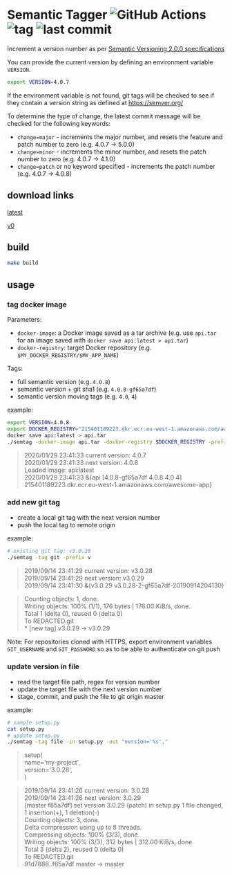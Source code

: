 # Semantic Tagger ![GitHub Actions](https://img.shields.io/github/workflow/status/mpdred/semantic-tagger/Pipeline/master) ![tag](https://img.shields.io/github/v/tag/mpdred/semantic-tagger) ![last commit](https://img.shields.io/github/last-commit/mpdred/semantic-tagger)

Increment a version number as per [Semantic Versioning 2.0.0 specifications](https://semver.org/)

You can provide the current version by defining an environment variable `VERSION`.
```bash
export VERSION=4.0.7
```
If the environment variable is not found, git tags will be checked to see if they contain a version string as defined at https://semver.org/

To determine the type of change, the latest commit message will be checked for the following keywords:
- `change=major` - increments the major number, and resets the feature and patch number to zero (e.g. 4.0.7 -> 5.0.0)
- `change=minor` - increments the minor number, and resets the patch number to zero (e.g. 4.0.7 -> 4.1.0)
- `change=patch` or no keyword specified - increments the patch number (e.g. 4.0.7 -> 4.0.8)


## download links
[latest](https://mpdred-public.s3-eu-west-1.amazonaws.com/semtag)

[v0](https://mpdred-public.s3-eu-west-1.amazonaws.com/semtag-v0)

## build
```bash
make build
```

## usage
### tag docker image
Parameters:
- `docker-image`: a Docker image saved as a tar archive (e.g. use `api.tar` for an image saved with `docker save api:latest > api.tar`)
- `docker-registry`: target Docker repository (e.g. `$MY_DOCKER_REGISTRY/$MY_APP_NAME`)

Tags:
- full semantic version (e.g. `4.0.8`)
- semantic version + git sha1 (e.g. `4.0.8-gf65a7df`)
- semantic version moving tags (e.g. `4.0`, `4`)

example:
```bash
export VERSION=4.0.8
export DOCKER_REGISTRY="215401189223.dkr.ecr.eu-west-1.amazonaws.com/awesome-app"
docker save api:latest > api.tar
./semtag -docker-image api.tar -docker-registry $DOCKER_REGISTRY -prefix v -suffix '-api'
```
> 2020/01/29 23:41:33 current version: 4.0.7
<br>2020/01/29 23:41:33 next version: 4.0.8
<br>Loaded image: api:latest
<br>2020/01/29 23:41:33 &{api [4.0.8-gf65a7df 4.0.8 4.0 4] 215401189223.dkr.ecr.eu-west-1.amazonaws.com/awesome-app}

### add new git tag
- create a local git tag with the next version number
- push the local tag to remote origin

example:
```bash
# existing git tag: v3.0.28
./semtag -tag git -prefix v
```
> 2019/09/14 23:41:29 current version: v3.0.28
<br>2019/09/14 23:41:29 next version: v3.0.29
<br>2019/09/14 23:41:30 &{v3.0.29 v3.0.28-2-gf65a7df-20190914204130}

> Counting objects: 1, done.
<br>Writing objects: 100% (1/1), 176 bytes | 176.00 KiB/s, done.
<br>Total 1 (delta 0), reused 0 (delta 0)
<br>To REDACTED.git
<br> * [new tag]         v3.0.29 -> v3.0.29


Note: For repositories cloned with HTTPS, export environment variables `GIT_USERNAME` and `GIT_PASSWORD` so as to be able to authenticate on git push

### update version in file
- read the target file path, regex for version number
- update the target file with the next version number
- stage, commit, and push the file to git origin master

example:
```bash
# sample setup.py
cat setup.py
# update setup.py
./semtag -tag file -in setup.py -out "version='%s',"
```
> setup(
<br>    name='my-project',
<br>    version='3.0.28',
<br>  )

> 2019/09/14 23:41:26 current version: 3.0.28
<br>2019/09/14 23:41:26 next version: 3.0.29
<br>[master f65a7df] set version 3.0.29 (patch) in setup.py 1 file changed, 1 insertion(+), 1 deletion(-)
<br>Counting objects: 3, done.
<br>Delta compression using up to 8 threads.
<br>Compressing objects: 100% (3/3), done.
<br>Writing objects: 100% (3/3), 312 bytes | 312.00 KiB/s, done.
<br>Total 3 (delta 2), reused 0 (delta 0)
<br>To REDACTED.git
<br>   91d7888..f65a7df  master -> master
